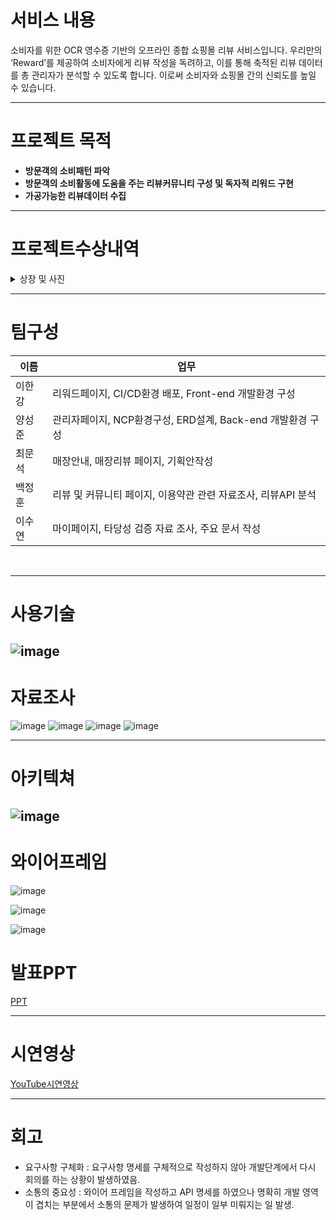 # 서비스 내용 
소비자를 위한 OCR 영수증 기반의 오프라인 종합 쇼핑몰 리뷰 서비스입니다. 우리만의 ‘Reward’를 제공하여 소비자에게 리뷰 작성을 독려하고, 이를 통해 축적된 리뷰 데이터를 총 관리자가 분석할 수 있도록 합니다. 이로써 소비자와 쇼핑몰 간의 신뢰도를 높일 수 있습니다.

---

# 프로젝트 목적 
- **방문객의 소비패턴 파악**
- **방문객의 소비활동에 도움을 주는 리뷰커뮤니티 구성 및 독자적 리워드 구현**
- **가공가능한 리뷰데이터 수집**

---
# 프로젝트수상내역

<details>
  <summary>상장 및 사진</summary>

![image](https://file.notion.so/f/f/11889268-5bef-4774-b0e6-05d3eeaa209d/515705a9-a9ae-43aa-b63c-8a97c3ee9373/%E1%84%89%E1%85%B5%E1%86%AB%E1%84%89%E1%85%A6%E1%84%80%E1%85%A8IC_%E1%84%8B%E1%85%AE%E1%84%89%E1%85%AE%E1%84%90%E1%85%B5%E1%86%B7.jpeg?table=block&id=06e4fe0e-a39e-4081-b915-133e06e23e58&spaceId=11889268-5bef-4774-b0e6-05d3eeaa209d&expirationTimestamp=1730102400000&signature=qZK2MA0cF_1yeB-U6ln-XTFeLCjClSryFeGMNoLudZg&downloadName=%E1%84%89%E1%85%B5%E1%86%AB%E1%84%89%E1%85%A6%E1%84%80%E1%85%A8I%26C+%E1%84%8B%E1%85%AE%E1%84%89%E1%85%AE%E1%84%90%E1%85%B5%E1%86%B7.jpeg)

![image](https://file.notion.so/f/f/11889268-5bef-4774-b0e6-05d3eeaa209d/cab0c212-8525-4d26-8a15-9ae506e243f4/754c60d3-42f9-42a1-b74d-5d523edb3f80.png?table=block&id=0c84d979-04d6-4e22-bec1-ff138857d789&spaceId=11889268-5bef-4774-b0e6-05d3eeaa209d&expirationTimestamp=1730102400000&signature=bul2Tia5WpfcB5ePAO6kBzreNSKdRgNe-bqjQ8ikaIM&downloadName=%E1%84%89%E1%85%B5%E1%86%AB%E1%84%89%E1%85%A6%E1%84%80%E1%85%A8I%26C+%E1%84%8E%E1%85%AC%E1%84%8C%E1%85%A9%E1%86%BC%E1%84%91%E1%85%B3%E1%84%85%E1%85%A9%E1%84%8C%E1%85%A6%E1%86%A8%E1%84%90%E1%85%B3+%E1%84%8B%E1%85%AE%E1%84%89%E1%85%B3%E1%86%BC+%E1%84%89%E1%85%A1%E1%84%8C%E1%85%B5%E1%86%AB+2.jpeg.png)

</details>

---

# 팀구성 

| 이름 |                                                                      업무 |
| --- | --- |
| 이한강  | 리워드페이지, CI/CD환경 배포, Front-end 개발환경 구성  |
| 양성준  | 관리자페이지, NCP환경구성, ERD설계, Back-end 개발환경 구성  |
| 최문석  | 매장안내, 매장리뷰 페이지, 기획안작성|
| 백정훈  | 리뷰 및 커뮤니티 페이지, 이용약관 관련 자료조사, 리뷰API 분석 |
| 이수연  | 마이페이지, 타당성 검증 자료 조사, 주요 문서 작성  |
<br>

---

# 사용기술 

![image](https://file.notion.so/f/f/11889268-5bef-4774-b0e6-05d3eeaa209d/5e89149b-68a7-4583-b9ae-7ae7a2550039/Untitled.png?table=block&id=310c9044-d4c8-4ff6-aa48-576b5253cebb&spaceId=11889268-5bef-4774-b0e6-05d3eeaa209d&expirationTimestamp=1730095200000&signature=g5M9H65oSZuZz40kV4RyprCc8yjMxgDqyGctm97rR3Y&downloadName=Untitled.png)
---

# 자료조사 

![image](https://file.notion.so/f/f/11889268-5bef-4774-b0e6-05d3eeaa209d/df2d2dba-6e98-49f1-879b-7abc03b55b55/Untitled.png?table=block&id=b5543dcc-7260-4ac3-ac48-aaca30158a3f&spaceId=11889268-5bef-4774-b0e6-05d3eeaa209d&expirationTimestamp=1730102400000&signature=0SSfdTr--8jdUo4g154Fr4SCVAe8JQt9WVNkw6UCiLU&downloadName=Untitled.png)
![image](https://file.notion.so/f/f/11889268-5bef-4774-b0e6-05d3eeaa209d/7ef98afc-ca8d-4663-a4c3-0b901283c855/Untitled.png?table=block&id=b2485620-5544-4484-9e66-77a9887dcda1&spaceId=11889268-5bef-4774-b0e6-05d3eeaa209d&expirationTimestamp=1730102400000&signature=MtmmAHNTXyd-BphnBMoHl1zwqdEdyCDz_pHw3vNpmrM&downloadName=Untitled.png)
![image](https://file.notion.so/f/f/11889268-5bef-4774-b0e6-05d3eeaa209d/4e86eacb-b74c-4e0f-bd23-13325c16702f/Untitled.png?table=block&id=c4dba2b2-9f5d-4269-bfa9-541caf1476a3&spaceId=11889268-5bef-4774-b0e6-05d3eeaa209d&expirationTimestamp=1730102400000&signature=BNuutdWpq-j9Amdx0dgMP1jK9UuB0aAChBkeGyuu0VI&downloadName=Untitled.png)
![image](https://file.notion.so/f/f/11889268-5bef-4774-b0e6-05d3eeaa209d/209555cc-e328-4620-9150-22310cea2ef1/2a362220-a471-4c69-9fad-0343ea6a708e.png?table=block&id=7645b6a2-96cb-49bf-9931-df8c20b76729&spaceId=11889268-5bef-4774-b0e6-05d3eeaa209d&expirationTimestamp=1730102400000&signature=wU54rqjtFcxPzeKbbehL4S-EV5aUNeOnmfasZ1FOsec&downloadName=Untitled.png)

---

# 아키텍쳐

![image](https://file.notion.so/f/f/11889268-5bef-4774-b0e6-05d3eeaa209d/7fc7f67e-7e0b-4312-9b17-183903caa62f/Untitled.png?table=block&id=532ddf8f-2c18-41cf-9166-0e2c081a8f78&spaceId=11889268-5bef-4774-b0e6-05d3eeaa209d&expirationTimestamp=1730102400000&signature=oKQK6uQHdvdKue1y7ag29Kc_QBSAIyZWIi6kvV0qWm8&downloadName=Untitled.png)
---

# 와이어프레임

![image](https://file.notion.so/f/f/11889268-5bef-4774-b0e6-05d3eeaa209d/aedb92b3-d179-4825-b22d-8362376d3a81/Untitled.png?table=block&id=81b944ad-57ee-4be6-aaf8-0f4bc685e431&spaceId=11889268-5bef-4774-b0e6-05d3eeaa209d&expirationTimestamp=1730102400000&signature=cLHz0SfjxsqTMIF-SA8m82lKQ2Z1dZCFHxUBCMEd6_U&downloadName=Untitled.png)

![image](https://file.notion.so/f/f/11889268-5bef-4774-b0e6-05d3eeaa209d/1e707de3-ede3-4be0-ac93-d9516fb46ac4/Untitled.png?table=block&id=8bda04ba-5177-4a74-8da8-e4a9071178e2&spaceId=11889268-5bef-4774-b0e6-05d3eeaa209d&expirationTimestamp=1730102400000&signature=leo0wswyzPkmTwiIQniJCjh1HUePyp11h6rqFCID6Vg&downloadName=Untitled.png)

![image](https://file.notion.so/f/f/11889268-5bef-4774-b0e6-05d3eeaa209d/10e51c36-75ef-4c33-80cc-dd3f016a74fc/Untitled.png?table=block&id=b38703a6-0db9-4457-8cab-90aa9648e5a1&spaceId=11889268-5bef-4774-b0e6-05d3eeaa209d&expirationTimestamp=1730102400000&signature=xEbgR5JtG7QUhvL6tPFSuI1LSz2ymau7gavophWArCc&downloadName=Untitled.png)


# 발표PPT
[PPT](https://docs.google.com/presentation/d/1n043DX_PU6WuYhIszynmjo1oUWaPgpEGCiidK9laMKk/edit?usp=sharing)

---
# 시연영상 
[YouTube시연영상](https://youtu.be/06UQD-M867c)

---

# 회고
- 요구사항 구체화 : 요구사항 명세를 구체적으로 작성하지 않아 개발단계에서 다시 회의를 하는 상황이 발생하였음.
- 소통의 중요성 : 와이어 프레임을 작성하고 API 명세를 하였으나 명확히 개발 영역이 겹치는 부분에서 소통의 문제가 발생하여 일정이 일부 미뤄지는 일 발생.






